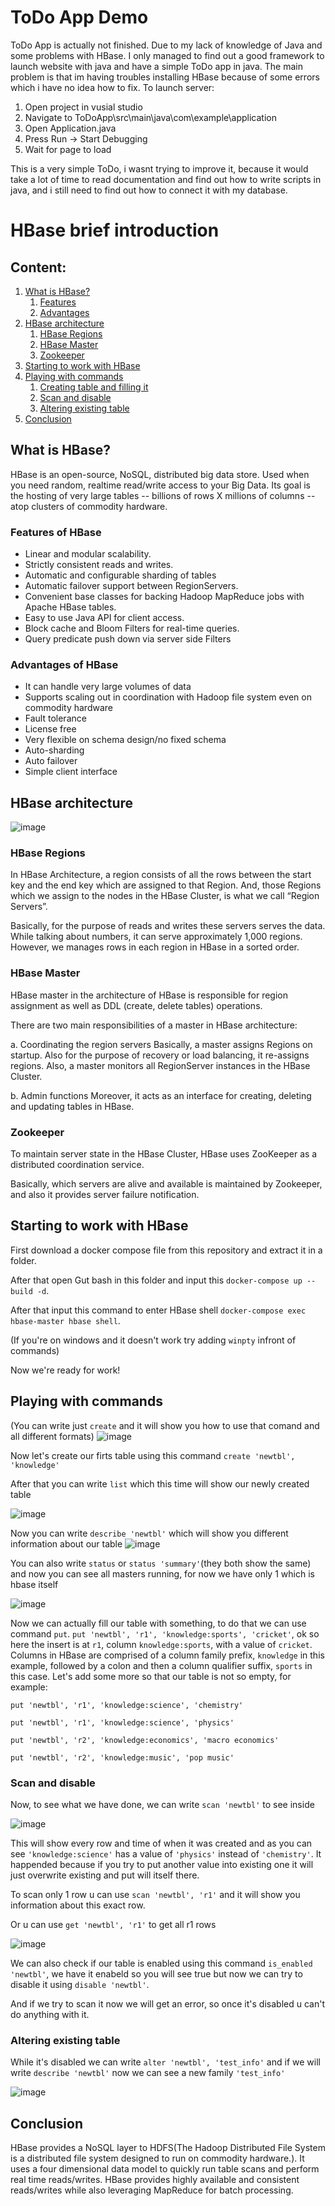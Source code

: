 # ToDo App Demo

ToDo App is actually not finished. Due to my lack of knowledge of Java and some problems with HBase.
I only managed to find out a good framework to launch website with java and have a simple ToDo app in java.
The main problem is that im having troubles installing HBase because of some errors which i have no idea how to fix.
To launch server:
1. Open project in vusial studio
2. Navigate to ToDoApp\src\main\java\com\example\application
3. Open Application.java
4. Press Run -> Start Debugging
5. Wait for page to load

This is a very simple ToDo, i wasnt trying to improve it, because it would take a lot of time to read documentation and find out how to write scripts in java, and i still need to find out how to connect it with my database.









# HBase brief introduction

## Content:
1. [What is HBase?](#what-is-hbase)
   1. [Features](#features-of-hbase)
   2. [Advantages](#advantages-of-hbase)
2. [HBase architecture](#hbase-architecture)
   1. [HBase Regions](#hbase-regions) 
   2. [HBase Master](#hbase-master)
   3. [Zookeeper](#zookeeper)
3. [Starting to work with HBase](#starting-to-work-with-hbase)
4. [Playing with commands](#playing-with-commands)
   1. [Creating table and filling it](#creating-table-and-filling-it)
   2. [Scan and disable](#scan-and-disable)
   3. [Altering existing table](#altering-existing-table)
5. [Conclusion](#conclusion)

## What is HBase?
HBase is an open-source, NoSQL, distributed big data store. Used when you need random, realtime read/write access to your Big Data. Its goal is the hosting of very large tables -- billions of rows X millions of columns -- atop clusters of commodity hardware.

### Features of HBase
- Linear and modular scalability.
- Strictly consistent reads and writes.
- Automatic and configurable sharding of tables
- Automatic failover support between RegionServers.
- Convenient base classes for backing Hadoop MapReduce jobs with Apache HBase tables.
- Easy to use Java API for client access.
- Block cache and Bloom Filters for real-time queries.
- Query predicate push down via server side Filters

### Advantages of HBase
- It can handle very large volumes of data
- Supports scaling out in coordination with Hadoop file system even on commodity hardware
- Fault tolerance
- License free
- Very flexible on schema design/no fixed schema
- Auto-sharding
- Auto failover
- Simple client interface

## HBase architecture

![image](https://miro.medium.com/max/1400/1*GhFrq32hXR7XNPNp6ywmmg.png)

### HBase Regions

In HBase Architecture, a region consists of all the rows between the start key and the end key which are assigned to that Region. And, those Regions which we assign to the nodes in the HBase Cluster, is what we call “Region Servers”.

Basically, for the purpose of reads and writes these servers serves the data. While talking about numbers, it can serve approximately 1,000 regions. However, we manages rows in each region in HBase in a sorted order.

### HBase Master

HBase master in the architecture of HBase is responsible for region assignment as well as DDL (create, delete tables) operations.

There are two main responsibilities of a master in HBase architecture:

a. Coordinating the region servers
Basically, a master assigns Regions on startup. Also for the purpose of recovery or load balancing, it re-assigns regions.
Also, a master monitors all RegionServer instances in the HBase Cluster.

b. Admin functions
Moreover, it acts as an interface for creating, deleting and updating tables in HBase.

### Zookeeper

To maintain server state in the HBase Cluster, HBase uses ZooKeeper as a distributed coordination service.

Basically, which servers are alive and available is maintained by Zookeeper, and also it provides server failure notification.

## Starting to work with HBase

First download a docker compose file from this repository and extract it in a folder.

After that open Gut bash in this folder and input this `docker-compose up --build -d`.

After that input this command to enter HBase shell `docker-compose exec hbase-master hbase shell`.

(If you're on windows and it doesn't work try adding `winpty` infront of commands)

Now we're ready for work!


## Playing with commands

(You can write just `create` and it will show you how to use that comand and all different formats)
![image](https://user-images.githubusercontent.com/70970346/167012612-01a7f9ee-73ee-4620-84e4-32f252c09cf7.png)

Now let's create our firts table using this command `create 'newtbl', 'knowledge'`

After that you can write `list` which this time will show our newly created table

![image](https://user-images.githubusercontent.com/70970346/167012822-af55a586-e72a-422a-8363-a3260d5cd181.png)

Now you can write `describe 'newtbl'` which will show you different information about our table
![image](https://user-images.githubusercontent.com/70970346/167013139-74f80402-83e9-41ad-a13f-6b9f10b3698c.png)

You can also write `status` or `status 'summary'`(they both show the same) and now you can see all masters running, for now we have only 1 which is hbase itself

![image](https://user-images.githubusercontent.com/70970346/167013568-ea4925ca-017a-4597-b37e-465666c9f3bf.png)

Now we can actually fill our table with something, to do that we can use command `put`.
`put 'newtbl', 'r1', 'knowledge:sports', 'cricket'`, ok so here the insert is at `r1`, column `knowledge:sports`, with a value of `cricket`. Columns in HBase are comprised of a column family prefix, `knowledge` in this example, followed by a colon and then a column qualifier suffix, `sports` in this case.
Let's add some more so that our table is not so empty, for example:

`put 'newtbl', 'r1', 'knowledge:science', 'chemistry'`

`put 'newtbl', 'r1', 'knowledge:science', 'physics'`

`put 'newtbl', 'r2', 'knowledge:economics', 'macro economics'`

`put 'newtbl', 'r2', 'knowledge:music', 'pop music'`

### Scan and disable

Now, to see what we have done, we can write `scan 'newtbl'` to see inside

![image](https://user-images.githubusercontent.com/70970346/167015651-3add7a59-83d9-4db9-b917-a21d0f4f5c5d.png)

This will show every row and time of when it was created and as you can see `'knowledge:science'` has a value of `'physics'` instead of `'chemistry'`. It happended because if you try to put another value into existing one it will just overwrite existing and put will itself there.

To scan only 1 row u can use `scan 'newtbl', 'r1'` and it will show you information about this exact row.

Or u can use `get 'newtbl', 'r1'` to get all r1 rows

![image](https://user-images.githubusercontent.com/70970346/167018085-518fd425-e0bf-481b-ba4b-8bf2552cdc2c.png)


We can also check if our table is enabled using this command `is_enabled 'newtbl'`, we have it enabeld so you will see true but now we can try to disable it using `disable 'newtbl'`.

And if we  try to scan it now we will get an error, so once it's disabled u can't do anything with it.

### Altering existing table

While it's disabled we can write `alter 'newtbl', 'test_info'` and if we will write `describe 'newtbl'` now we can see a new family `'test_info'`

![image](https://user-images.githubusercontent.com/70970346/167018728-1c5f81e8-7427-4f19-9efb-5e8237010a21.png)

## Conclusion

HBase provides a NoSQL layer to HDFS(The Hadoop Distributed File System is a distributed file system designed to run on commodity hardware.). It uses a four dimensional data model to quickly run table scans and perform real time reads/writes. HBase provides highly available and consistent reads/writes while also leveraging MapReduce for batch processing.
